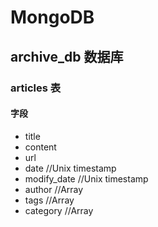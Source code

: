 # MongoDB

## archive_db 数据库

### articles 表

#### 字段

* title
* content
* url
* date  //Unix timestamp
* modify_date   //Unix timestamp
* author    //Array
* tags  //Array
* category  //Array